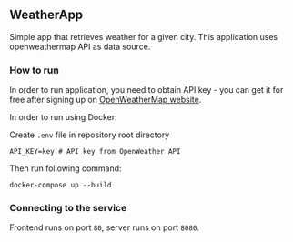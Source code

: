 ## WeatherApp

Simple app that retrieves weather for a given city. This application uses openweathermap API as data source. 


### How to run
In order to run application, you need to obtain API key - you can get it for free after signing up on [OpenWeatherMap website](https://openweathermap.org/).

In order to run using Docker:

Create `.env` file in repository root directory
```shell
API_KEY=key # API key from OpenWeather API
```
Then run following command:
```shell
docker-compose up --build
```

### Connecting to the service
Frontend runs on port `80`, server runs on port `8080`.
